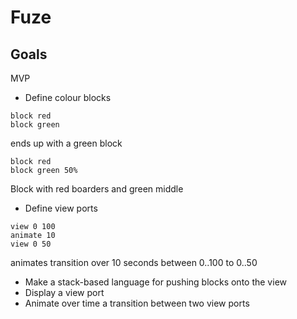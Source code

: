 # Fuze


## Goals

MVP 


- Define colour blocks

```
block red
block green
```

ends up with a green block

```
block red
block green 50% 
```
Block with red boarders and green middle


- Define view ports

```
view 0 100
animate 10
view 0 50
```

animates transition over 10 seconds between 0..100 to 0..50


- Make a stack-based language for pushing blocks onto the view
- Display a view port
- Animate over time a transition between two view ports

